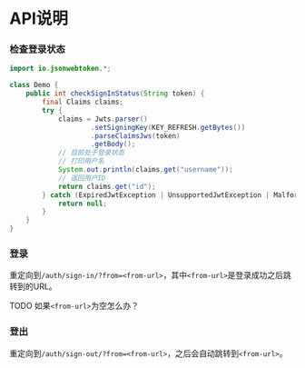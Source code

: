 # API说明

### 检查登录状态

```java
import io.jsonwebtoken.*;

class Demo {
    public int checkSignInStatus(String token) {
        final Claims claims;
        try {
            claims = Jwts.parser()
                    .setSigningKey(KEY_REFRESH.getBytes())
                    .parseClaimsJws(token)
                    .getBody();
            // 目前处于登录状态
            // 打印用户名
            System.out.println(claims.get("username"));
            // 返回用户ID
            return claims.get("id");
        } catch (ExpiredJwtException | UnsupportedJwtException | MalformedJwtException | SignatureException e) {
            return null;
        }
    }
}
```

### 登录

重定向到`/auth/sign-in/?from=<from-url>`，其中`<from-url>`是登录成功之后跳转到的URL。

TODO 如果`<from-url>`为空怎么办？

### 登出

重定向到`/auth/sign-out/?from=<from-url>`，之后会自动跳转到`<from-url>`。
